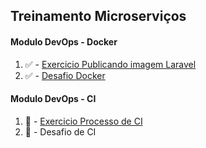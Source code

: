## Treinamento Microserviços

#### Modulo DevOps - Docker

1. :white_check_mark: - [Exercicio Publicando imagem Laravel](https://github.com/p2sousa/docker-laravel/blob/master/exercicio1.md)
2. :white_check_mark: - [Desafio Docker](https://github.com/p2sousa/docker-laravel/blob/master/exercicio2.md)

#### Modulo DevOps - CI

1. :black_square_button: - [Exercicio Processo de CI](https://github.com/p2sousa/docker-laravel/blob/master/exercicio3.md)
2. :black_square_button: - Desafio de CI
